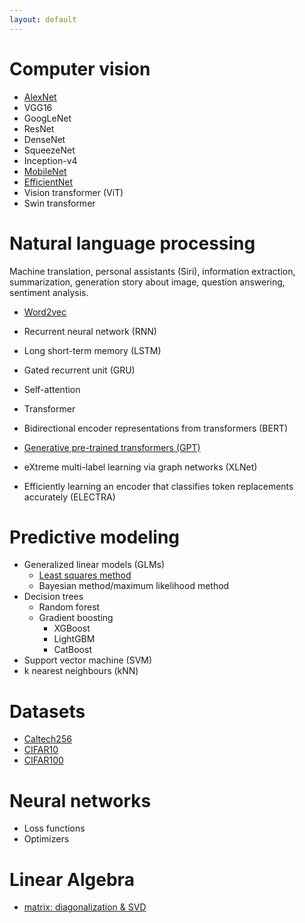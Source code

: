 ```yaml
---
layout: default
---
```


# Computer vision

* [AlexNet](./subsecs/alexnet.md)
* VGG16
* GoogLeNet
* ResNet
* DenseNet
* SqueezeNet
* Inception-v4
* [MobileNet](./subsecs/mobilenet.md)
* [EfficientNet](./subsecs/efficientnet.md)
* Vision transformer (ViT)
* Swin transformer

# Natural language processing
Machine translation, personal assistants (Siri), information extraction, 
summarization, generation story about image, question answering, sentiment analysis.

* [Word2vec](./subsecs/word2vec.md)


* Recurrent neural network (RNN)
* Long short-term memory (LSTM)
* Gated recurrent unit (GRU)


* Self-attention
* Transformer
* Bidirectional encoder representations from transformers (BERT)
* [Generative pre-trained transformers (GPT)](./subsecs/gpt.md)
* eXtreme multi-label learning via graph networks (XLNet)
* Efficiently learning an encoder that classifies token replacements accurately (ELECTRA)

# Predictive modeling
* Generalized linear models (GLMs)
  * [Least squares method](./subsecs/LS.md)
  * Bayesian method/maximum likelihood method
* Decision trees
  * Random forest
  * Gradient boosting
    * XGBoost
    * LightGBM
    * CatBoost
* Support vector machine (SVM)
* k nearest neighbours (kNN)


# Datasets
* [Caltech256](./subsecs/caltech256.md)
* [CIFAR10](./subsecs/cifar10.md)
* [CIFAR100](./subsecs/cifar100.md)

# Neural networks
* Loss functions
* Optimizers

# Linear Algebra
* [matrix: diagonalization & SVD](./subsecs/svd.md)